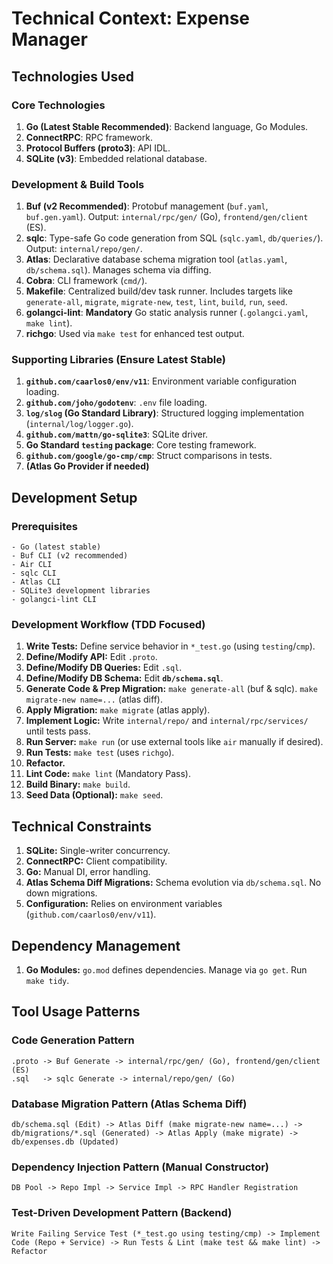 # Technical Context: Expense Manager

## Technologies Used

### Core Technologies

1. **Go (Latest Stable Recommended)**: Backend language, Go Modules.
2. **ConnectRPC**: RPC framework.
3. **Protocol Buffers (proto3)**: API IDL.
4. **SQLite (v3)**: Embedded relational database.

### Development & Build Tools

1. **Buf (v2 Recommended)**: Protobuf management (`buf.yaml`, `buf.gen.yaml`). Output: `internal/rpc/gen/` (Go), `frontend/gen/client` (ES).
2. **sqlc**: Type-safe Go code generation from SQL (`sqlc.yaml`, `db/queries/`). Output: `internal/repo/gen/`.
3. **Atlas**: Declarative database schema migration tool (`atlas.yaml`, `db/schema.sql`). Manages schema via diffing.
4. **Cobra**: CLI framework (`cmd/`).
5. **Makefile**: Centralized build/dev task runner. Includes targets like `generate-all`, `migrate`, `migrate-new`, `test`, `lint`, `build`, `run`, `seed`.
6. **golangci-lint**: **Mandatory** Go static analysis runner (`.golangci.yaml`, `make lint`).
7. **richgo**: Used via `make test` for enhanced test output.

### Supporting Libraries (Ensure Latest Stable)

1. **`github.com/caarlos0/env/v11`**: Environment variable configuration loading.
2. **`github.com/joho/godotenv`**: `.env` file loading.
3. **`log/slog` (Go Standard Library)**: Structured logging implementation (`internal/log/logger.go`).
4. **`github.com/mattn/go-sqlite3`**: SQLite driver.
5. **Go Standard `testing` package**: Core testing framework.
6. **`github.com/google/go-cmp/cmp`**: Struct comparisons in tests.
7. **(Atlas Go Provider if needed)**

## Development Setup

### Prerequisites

```shell
- Go (latest stable)
- Buf CLI (v2 recommended)
- Air CLI
- sqlc CLI
- Atlas CLI
- SQLite3 development libraries
- golangci-lint CLI
```

### Development Workflow (TDD Focused)

1. **Write Tests:** Define service behavior in `*_test.go` (using `testing`/`cmp`).
2. **Define/Modify API:** Edit `.proto`.
3. **Define/Modify DB Queries:** Edit `.sql`.
4. **Define/Modify DB Schema:** Edit **`db/schema.sql`**.
5. **Generate Code & Prep Migration:** `make generate-all` (buf & sqlc). `make migrate-new name=...` (atlas diff).
6. **Apply Migration:** `make migrate` (atlas apply).
7. **Implement Logic:** Write `internal/repo/` and `internal/rpc/services/` until tests pass.
8. **Run Server:** `make run` (or use external tools like `air` manually if desired).
9. **Run Tests:** `make test` (uses `richgo`).
10. **Refactor.**
11. **Lint Code:** `make lint` (Mandatory Pass).
12. **Build Binary:** `make build`.
13. **Seed Data (Optional):** `make seed`.

## Technical Constraints

1. **SQLite:** Single-writer concurrency.
2. **ConnectRPC:** Client compatibility.
3. **Go:** Manual DI, error handling.
4. **Atlas Schema Diff Migrations:** Schema evolution via `db/schema.sql`. No down migrations.
5. **Configuration:** Relies on environment variables (`github.com/caarlos0/env/v11`).

## Dependency Management

1. **Go Modules:** `go.mod` defines dependencies. Manage via `go get`. Run `make tidy`.

## Tool Usage Patterns

### Code Generation Pattern

```shell
.proto -> Buf Generate -> internal/rpc/gen/ (Go), frontend/gen/client (ES)
.sql   -> sqlc Generate -> internal/repo/gen/ (Go)
```

### Database Migration Pattern (Atlas Schema Diff)

```shell
db/schema.sql (Edit) -> Atlas Diff (make migrate-new name=...) -> db/migrations/*.sql (Generated) -> Atlas Apply (make migrate) -> db/expenses.db (Updated)
```

### Dependency Injection Pattern (Manual Constructor)

```shell
DB Pool -> Repo Impl -> Service Impl -> RPC Handler Registration
```

### Test-Driven Development Pattern (Backend)

```shell
Write Failing Service Test (*_test.go using testing/cmp) -> Implement Code (Repo + Service) -> Run Tests & Lint (make test && make lint) -> Refactor
```
